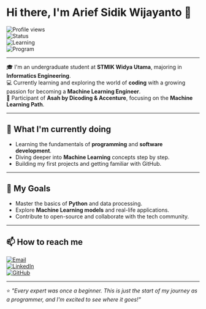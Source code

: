 # Hi there, I'm Arief Sidik Wijayanto 👋  

![Profile views](https://komarev.com/ghpvc/?username=YourGitHubUsername&color=blue)  
![Status](https://img.shields.io/badge/Student-Informatics%20Engineering-blue)  
![Learning](https://img.shields.io/badge/Learning-Machine%20Learning-brightgreen)  
![Program](https://img.shields.io/badge/Asah-Dicoding%20%26%20Accenture-orange)  

---

🎓 I'm an undergraduate student at **STMIK Widya Utama**, majoring in **Informatics Engineering**.  
💻 Currently learning and exploring the world of **coding** with a growing passion for becoming a **Machine Learning Engineer**.  
🚀 Participant of **Asah by Dicoding & Accenture**, focusing on the **Machine Learning Path**.  

---

## 🌱 What I'm currently doing
- Learning the fundamentals of **programming** and **software development**.  
- Diving deeper into **Machine Learning** concepts step by step.  
- Building my first projects and getting familiar with GitHub.  

---

## 🎯 My Goals
- Master the basics of **Python** and data processing.  
- Explore **Machine Learning models** and real-life applications.  
- Contribute to open-source and collaborate with the tech community.  

---

## 📫 How to reach me
[![Email](https://img.shields.io/badge/Email-arief.sidik.wijayanto%40example.com-red?logo=gmail)](mailto:ariefsidik2016@gmail.com)  
[![LinkedIn](https://img.shields.io/badge/LinkedIn-Connect-blue?logo=linkedin)](https://www.instagram.com/arfwjn?igsh=YzQ0ZWozc3dnZmRp)  
[![GitHub](https://img.shields.io/badge/GitHub-YourUsername-black?logo=github)](https://github.com/Arfwjn)  

---

⭐ *"Every expert was once a beginner. This is just the start of my journey as a programmer, and I'm excited to see where it goes!"*  
